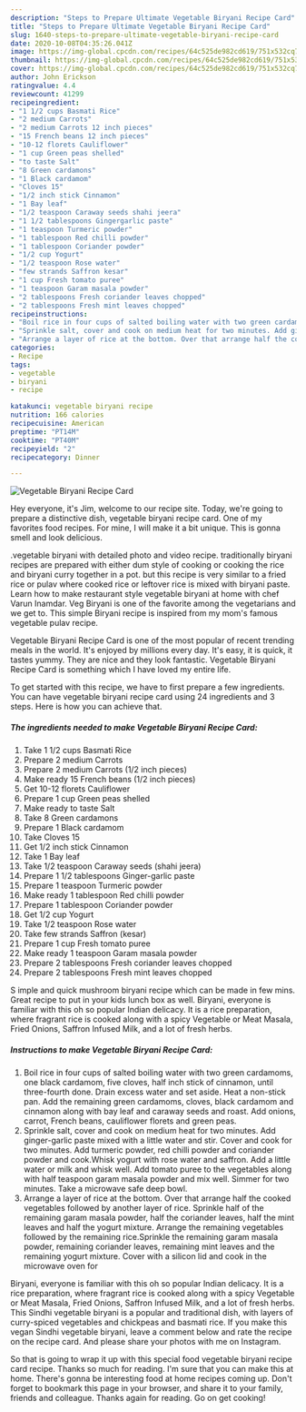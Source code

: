 ```yaml
---
description: "Steps to Prepare Ultimate Vegetable Biryani Recipe Card"
title: "Steps to Prepare Ultimate Vegetable Biryani Recipe Card"
slug: 1640-steps-to-prepare-ultimate-vegetable-biryani-recipe-card
date: 2020-10-08T04:35:26.041Z
image: https://img-global.cpcdn.com/recipes/64c525de982cd619/751x532cq70/vegetable-biryani-recipe-card-recipe-main-photo.jpg
thumbnail: https://img-global.cpcdn.com/recipes/64c525de982cd619/751x532cq70/vegetable-biryani-recipe-card-recipe-main-photo.jpg
cover: https://img-global.cpcdn.com/recipes/64c525de982cd619/751x532cq70/vegetable-biryani-recipe-card-recipe-main-photo.jpg
author: John Erickson
ratingvalue: 4.4
reviewcount: 41299
recipeingredient:
- "1 1/2 cups Basmati Rice"
- "2 medium Carrots"
- "2 medium Carrots 12 inch pieces"
- "15 French beans 12 inch pieces"
- "10-12 florets Cauliflower"
- "1 cup Green peas shelled"
- "to taste Salt"
- "8 Green cardamons"
- "1 Black cardamom"
- "Cloves 15"
- "1/2 inch stick Cinnamon"
- "1 Bay leaf"
- "1/2 teaspoon Caraway seeds shahi jeera"
- "1 1/2 tablespoons Gingergarlic paste"
- "1 teaspoon Turmeric powder"
- "1 tablespoon Red chilli powder"
- "1 tablespoon Coriander powder"
- "1/2 cup Yogurt"
- "1/2 teaspoon Rose water"
- "few strands Saffron kesar"
- "1 cup Fresh tomato puree"
- "1 teaspoon Garam masala powder"
- "2 tablespoons Fresh coriander leaves chopped"
- "2 tablespoons Fresh mint leaves chopped"
recipeinstructions:
- "Boil rice in four cups of salted boiling water with two green cardamoms, one black cardamom, five cloves, half inch stick of cinnamon, until three-fourth done. Drain excess water and set aside. Heat a non-stick pan. Add the remaining green cardamoms, cloves, black cardamom and cinnamon along with bay leaf and caraway seeds and roast. Add onions, carrot, French beans, cauliflower florets and green peas."
- "Sprinkle salt, cover and cook on medium heat for two minutes. Add ginger-garlic paste mixed with a little water and stir. Cover and cook for two minutes. Add turmeric powder, red chilli powder and coriander powder and cook.Whisk yogurt with rose water and saffron. Add a little water or milk and whisk well. Add tomato puree to the vegetables along with half teaspoon garam masala powder and mix well. Simmer for two minutes. Take a microwave safe deep bowl."
- "Arrange a layer of rice at the bottom. Over that arrange half the cooked vegetables followed by another layer of rice. Sprinkle half of the remaining garam masala powder, half the coriander leaves, half the mint leaves and half the yogurt mixture. Arrange the remaining vegetables followed by the remaining rice.Sprinkle the remaining garam masala powder, remaining coriander leaves, remaining mint leaves and the remaining yogurt mixture. Cover with a silicon lid and cook in the microwave oven for"
categories:
- Recipe
tags:
- vegetable
- biryani
- recipe

katakunci: vegetable biryani recipe 
nutrition: 166 calories
recipecuisine: American
preptime: "PT14M"
cooktime: "PT40M"
recipeyield: "2"
recipecategory: Dinner

---
```



![Vegetable Biryani Recipe Card](https://img-global.cpcdn.com/recipes/64c525de982cd619/751x532cq70/vegetable-biryani-recipe-card-recipe-main-photo.jpg)

Hey everyone, it's Jim, welcome to our recipe site. Today, we're going to prepare a distinctive dish, vegetable biryani recipe card. One of my favorites food recipes. For mine, I will make it a bit unique. This is gonna smell and look delicious.

.vegetable biryani with detailed photo and video recipe. traditionally biryani recipes are prepared with either dum style of cooking or cooking the rice and biryani curry together in a pot. but this recipe is very similar to a fried rice or pulav where cooked rice or leftover rice is mixed with biryani paste. Learn how to make restaurant style vegetable biryani at home with chef Varun Inamdar. Veg Biryani is one of the favorite among the vegetarians and we get to. This simple Biryani recipe is inspired from my mom&#39;s famous vegetable pulav recipe.

Vegetable Biryani Recipe Card is one of the most popular of recent trending meals in the world. It's enjoyed by millions every day. It's easy, it is quick, it tastes yummy. They are nice and they look fantastic. Vegetable Biryani Recipe Card is something which I have loved my entire life.


To get started with this recipe, we have to first prepare a few ingredients. You can have vegetable biryani recipe card using 24 ingredients and 3 steps. Here is how you can achieve that.

<!--inarticleads1-->

##### The ingredients needed to make Vegetable Biryani Recipe Card:

1. Take 1 1/2 cups Basmati Rice
1. Prepare 2 medium Carrots
1. Prepare 2 medium Carrots (1/2 inch pieces)
1. Make ready 15 French beans (1/2 inch pieces)
1. Get 10-12 florets Cauliflower
1. Prepare 1 cup Green peas shelled
1. Make ready to taste Salt
1. Take 8 Green cardamons
1. Prepare 1 Black cardamom
1. Take Cloves 15
1. Get 1/2 inch stick Cinnamon
1. Take 1 Bay leaf
1. Take 1/2 teaspoon Caraway seeds (shahi jeera)
1. Prepare 1 1/2 tablespoons Ginger-garlic paste
1. Prepare 1 teaspoon Turmeric powder
1. Make ready 1 tablespoon Red chilli powder
1. Prepare 1 tablespoon Coriander powder
1. Get 1/2 cup Yogurt
1. Take 1/2 teaspoon Rose water
1. Take few strands Saffron (kesar)
1. Prepare 1 cup Fresh tomato puree
1. Make ready 1 teaspoon Garam masala powder
1. Prepare 2 tablespoons Fresh coriander leaves chopped
1. Prepare 2 tablespoons Fresh mint leaves chopped


S imple and quick mushroom biryani recipe which can be made in few mins. Great recipe to put in your kids lunch box as well. Biryani, everyone is familiar with this oh so popular Indian delicacy. It is a rice preparation, where fragrant rice is cooked along with a spicy Vegetable or Meat Masala, Fried Onions, Saffron Infused Milk, and a lot of fresh herbs. 

<!--inarticleads2-->

##### Instructions to make Vegetable Biryani Recipe Card:

1. Boil rice in four cups of salted boiling water with two green cardamoms, one black cardamom, five cloves, half inch stick of cinnamon, until three-fourth done. Drain excess water and set aside. Heat a non-stick pan. Add the remaining green cardamoms, cloves, black cardamom and cinnamon along with bay leaf and caraway seeds and roast. Add onions, carrot, French beans, cauliflower florets and green peas.
1. Sprinkle salt, cover and cook on medium heat for two minutes. Add ginger-garlic paste mixed with a little water and stir. Cover and cook for two minutes. Add turmeric powder, red chilli powder and coriander powder and cook.Whisk yogurt with rose water and saffron. Add a little water or milk and whisk well. Add tomato puree to the vegetables along with half teaspoon garam masala powder and mix well. Simmer for two minutes. Take a microwave safe deep bowl.
1. Arrange a layer of rice at the bottom. Over that arrange half the cooked vegetables followed by another layer of rice. Sprinkle half of the remaining garam masala powder, half the coriander leaves, half the mint leaves and half the yogurt mixture. Arrange the remaining vegetables followed by the remaining rice.Sprinkle the remaining garam masala powder, remaining coriander leaves, remaining mint leaves and the remaining yogurt mixture. Cover with a silicon lid and cook in the microwave oven for


Biryani, everyone is familiar with this oh so popular Indian delicacy. It is a rice preparation, where fragrant rice is cooked along with a spicy Vegetable or Meat Masala, Fried Onions, Saffron Infused Milk, and a lot of fresh herbs. This Sindhi vegetable biryani is a popular and traditional dish, with layers of curry-spiced vegetables and chickpeas and basmati rice. If you make this vegan Sindhi vegetable biryani, leave a comment below and rate the recipe on the recipe card. And please share your photos with me on Instagram. 

So that is going to wrap it up with this special food vegetable biryani recipe card recipe. Thanks so much for reading. I'm sure that you can make this at home. There's gonna be interesting food at home recipes coming up. Don't forget to bookmark this page in your browser, and share it to your family, friends and colleague. Thanks again for reading. Go on get cooking!
